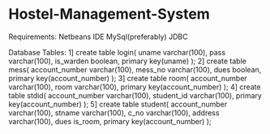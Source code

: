 # Hostel-Management-System

Requirements:
  Netbeans IDE
  MySql(preferably)
  JDBC
  
  Database Tables:
    1] create table login(
        uname varchar(100),
        pass varchar(100),
        is_warden boolean,
        primary key(uname)
       );
   2] create table mess(
        account_number varchar(100),
        mess_no varchar(100),
        dues boolean,
        primary key(account_number)
       );
   3] create table room(
        account_number varchar(100),
        room varchar(100),
        primary key(account_number)
       );
    4] create table stdid(
        account_number varchar(100),
        student_id varchar(100),
        primary key(account_number)
       );
    5] create table student(
        account_number varchar(100),
        stname varchar(100),
        c_no varchar(100),
        address varchar(100),
        dues is_room,
        primary key(account_number)
       );
       
